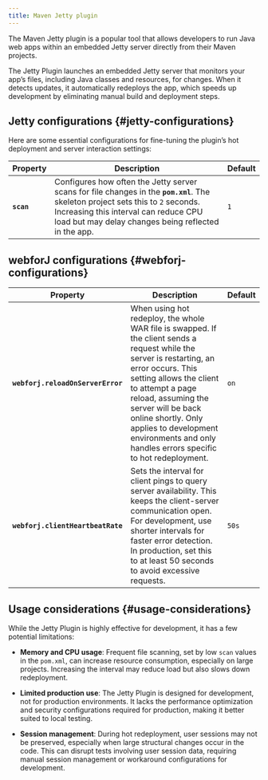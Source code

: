 ```yaml
---
title: Maven Jetty plugin
---
```


The Maven Jetty plugin is a popular tool that allows developers to run Java web apps within an embedded Jetty server directly from their Maven projects. 

The Jetty Plugin launches an embedded Jetty server that monitors your app’s files, including Java classes and resources, for changes. When it detects updates, it automatically redeploys the app, which speeds up development by eliminating manual build and deployment steps. 

## Jetty configurations {#jetty-configurations}

Here are some essential configurations for fine-tuning the plugin’s hot deployment and server interaction settings:

| Property                          | Description                                                                                                                                                                           | Default        |
|-----------------------------------|---------------------------------------------------------------------------------------------------------------------------------------------------------------------------------------|----------------|
| **`scan`**         | Configures how often the Jetty server scans for file changes in the **`pom.xml`**. The skeleton project sets this to `2` seconds. Increasing this interval can reduce CPU load but may delay changes being reflected in the app. | `1`            |

## webforJ configurations {#webforj-configurations}

| Property                          | Description                                                                                                                                                                           | Default        |
|-----------------------------------|---------------------------------------------------------------------------------------------------------------------------------------------------------------------------------------|----------------|
| **`webforj.reloadOnServerError`** | When using hot redeploy, the whole WAR file is swapped. If the client sends a request while the server is restarting, an error occurs. This setting allows the client to attempt a page reload, assuming the server will be back online shortly. Only applies to development environments and only handles errors specific to hot redeployment. | `on`           |
| **`webforj.clientHeartbeatRate`** | Sets the interval for client pings to query server availability. This keeps the client-server communication open. For development, use shorter intervals for faster error detection. In production, set this to at least 50 seconds to avoid excessive requests. | `50s`          |

## Usage considerations {#usage-considerations}

While the Jetty Plugin is highly effective for development, it has a few potential limitations:

- **Memory and CPU usage**: Frequent file scanning, set by low `scan` values in the `pom.xml`, can increase resource consumption, especially on large projects. Increasing the interval may reduce load but also slows down redeployment.

- **Limited production use**: The Jetty Plugin is designed for development, not for production environments. It lacks the performance optimization and security configurations required for production, making it better suited to local testing.

- **Session management**: During hot redeployment, user sessions may not be preserved, especially when large structural changes occur in the code. This can disrupt tests involving user session data, requiring manual session management or workaround configurations for development.